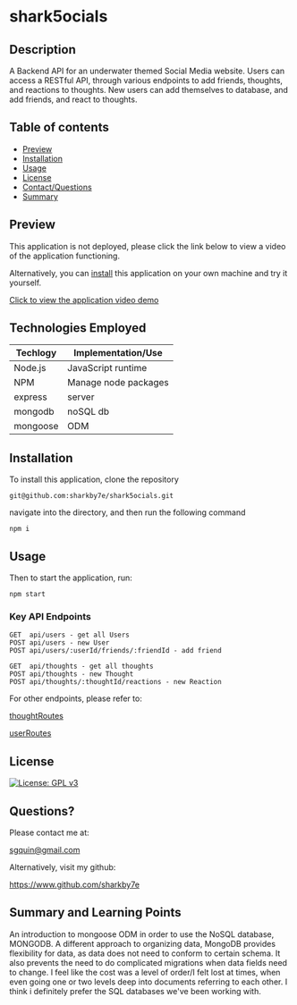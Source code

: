 # shark5ocials

## Description

A Backend API for an underwater themed Social Media website. Users can access a RESTful API, through various endpoints to add friends,
thoughts, and reactions to thoughts. New users can add themselves to database, and add friends, and react to thoughts.

## Table of contents

- [Preview](#preview)
- [Installation](#installation)
- [Usage](#usage)
- [License](#license)
- [Contact/Questions](#questions)
- [Summary](#summary-and-learning-points)

## Preview

This application is not deployed, please click the link below to view a video of the application functioning.

Alternatively, you can [install](#installation) this application on your own machine and try it yourself.

[Click to view the application video demo](https://drive.google.com/file/d/1PrAbEcrk6SI0zVeDzEsG3exu6PINchGt/view)

## Technologies Employed

| Techlogy      | Implementation/Use    |
| ------------- | --------------------- |
| Node.js       | JavaScript runtime    |
| NPM           | Manage node packages  |
| express       | server                |
| mongodb       | noSQL db              | 
| mongoose      | ODM                   |


## Installation

To install this application, clone the repository

```
git@github.com:sharkby7e/shark5ocials.git
```

navigate into the directory, and then run the following command

```
npm i
```

## Usage

Then to start the application, run:

```
npm start
```

### Key API Endpoints
```
GET  api/users - get all Users
POST api/users - new User
POST api/users/:userId/friends/:friendId - add friend

GET  api/thoughts - get all thoughts
POST api/thoughts - new Thought
POST api/thoughts/:thoughtId/reactions - new Reaction
```
For other endpoints, please refer to:

[thoughtRoutes](./routes/api/thoughtRoutes.js)

[userRoutes](./routes/api/userRoutes.js)

## License

[![License: GPL v3](https://img.shields.io/badge/License-GPLv3-blue.svg)](https://www.gnu.org/licenses/gpl-3.0)

## Questions?

Please contact me at:

sgquin@gmail.com

Alternatively, visit my github:

https://www.github.com/sharkby7e

## Summary and Learning Points

An introduction to mongoose ODM in order to use the NoSQL database, MONGODB.
A different approach to organizing data, MongoDB provides flexibility for data, as data 
does not need to conform to certain schema. It also prevents the need to do complicated migrations 
when data fields need to change. I feel like the cost was a level of order/I felt lost at times,
when even going one or two levels deep into documents referring to each other. I think i definitely
prefer the SQL databases we've been working with. 
